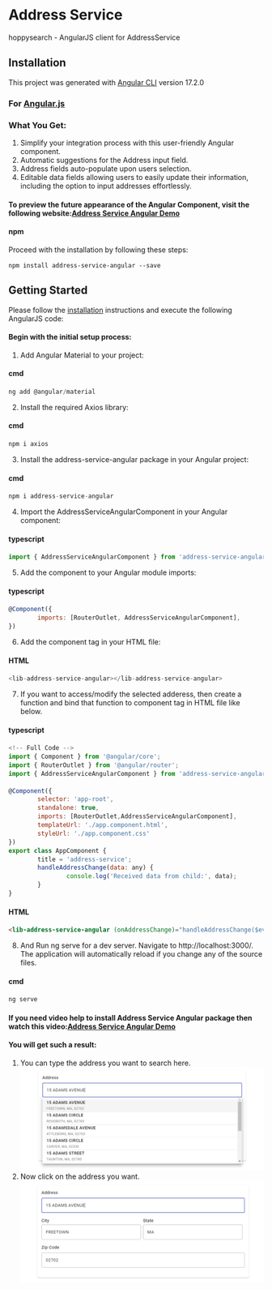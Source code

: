 # Address Service

hoppysearch - AngularJS client for AddressService

## Installation

This project was generated with [Angular CLI](https://angular.io/cli) version 17.2.0
### For [Angular.js](https://angular.io/cli)

### What You Get:

1. Simplify your integration process with this user-friendly Angular component.
2. Automatic suggestions for the Address input field.
3. Address fields auto-populate upon users selection.
4. Editable data fields allowing users to easily update their information, including the option to input addresses effortlessly.

#### To preview the future appearance of the Angular Component, visit the following website:[Address Service Angular Demo](http://address-service-react.s3-website.ap-south-1.amazonaws.com/)

#### npm    
Proceed with the installation by following these steps:

```shell    
npm install address-service-angular --save
```

## Getting Started

Please follow the [installation](#installation) instructions and execute the following AngularJS code:

#### Begin with the initial setup process:

1. Add Angular Material to your project:

#### cmd 

```javascript
ng add @angular/material
```

2. Install the required Axios library:

#### cmd 

```javascript
npm i axios
```

3. Install the address-service-angular package in your Angular project:

#### cmd 

```javascript
npm i address-service-angular
```

4. Import the AddressServiceAngularComponent in your Angular component:

#### typescript

```javascript
import { AddressServiceAngularComponent } from 'address-service-angular';
```

5. Add the component to your Angular module imports:

#### typescript

```javascript
@Component({
        imports: [RouterOutlet, AddressServiceAngularComponent],
})
```

6. Add the component tag in your HTML file:

#### HTML

```javascript
<lib-address-service-angular></lib-address-service-angular>
```

7. If you want to access/modify the selected adderess, then create a function and bind that function to component tag in HTML file like below.

#### typescript

```javascript
<!-- Full Code -->
import { Component } from '@angular/core';
import { RouterOutlet } from '@angular/router';
import { AddressServiceAngularComponent } from 'address-service-angular';

@Component({
        selector: 'app-root',
        standalone: true,
        imports: [RouterOutlet,AddressServiceAngularComponent],
        templateUrl: './app.component.html',
        styleUrl: './app.component.css'
})
export class AppComponent {
        title = 'address-service';
        handleAddressChange(data: any) {
                console.log('Received data from child:', data);
        }
}
```

#### HTML

```html
<lib-address-service-angular (onAddressChange)="handleAddressChange($event)"></lib-address-service-angular>
```

8. And Run ng serve for a dev server. Navigate to http://localhost:3000/. The application will automatically reload if you change any of the source files.

#### cmd

```javascript
ng serve
```

#### If you need video help to install Address Service Angular package then watch this video:[Address Service Angular Demo](https://youtu.be/kaDX-3NWU-k)

#### You will get such a result:

1. You can type the address you want to search here.
![alt text](https://raw.githubusercontent.com/Hoppysoft-pvt/address-service-angular/main/Capture1.PNG)
2. Now click on the address you want.
![alt text](https://raw.githubusercontent.com/Hoppysoft-pvt/address-service-angular/main/Capture2.PNG)